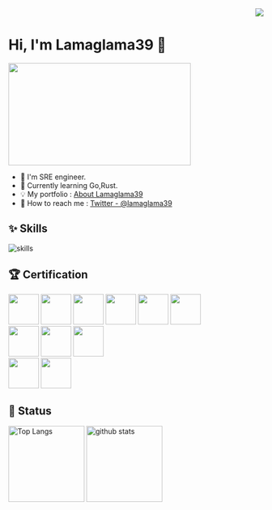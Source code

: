 <div align="right">
  <img src="https://komarev.com/ghpvc/?username=Lamaglama39" />
</div>

# Hi, I'm Lamaglama39 🦙
<img src="https://i.giphy.com/media/v1.Y2lkPTc5MGI3NjExcHl1NzNzOGRuNTlpamtwcW9jN3BrbzdibDJ5aGVnOHhiYTRodnNnYyZlcD12MV9pbnRlcm5hbF9naWZfYnlfaWQmY3Q9Zw/vIqU5gwdCPKO4/giphy.gif" width="360" height="202" ></img>

- 🔧 I'm SRE engineer.
- 📝 Currently learning Go,Rust.
- 💡 My portfolio : [About Lamaglama39](https://lamaglama39.github.io/About-Lamaglama39)
- 📨 How to reach me : [Twitter - @lamaglama39](https://twitter.com/lamaglama39)

## ✨ Skills

<img alt="skills" src="https://skillicons.dev/icons?theme=dark&perline=7&i=bash,python,javascript,typescript,rust,go,react,nextjs,threejs,nodejs,deno,flask,aws,gcp,cloudflare,docker,kubernetes,terraform,ansible,github,gitlab"/>

## 🏆 Certification
<div>
<img height="60px" src="https://images.credly.com/size/340x340/images/00634f82-b07f-4bbd-a6bb-53de397fc3a6/image.png">
<img height="60px" src="https://images.credly.com/size/340x340/images/b9feab85-1a43-4f6c-99a5-631b88d5461b/image.png">
<img height="60px" src="https://images.credly.com/size/340x340/images/f0d3fbb9-bfa7-4017-9989-7bde8eaf42b1/image.png">
<img height="60px" src="https://images.credly.com/size/340x340/images/0e284c3f-5164-4b21-8660-0d84737941bc/image.png">
<img height="60px" src="https://images.credly.com/size/340x340/images/2d84e428-9078-49b6-a804-13c15383d0de/image.png">
<img height="60px" src="https://images.credly.com/size/340x340/images/bd31ef42-d460-493e-8503-39592aaf0458/image.png">
</div>
<div>
<img height="60px" src="https://images.credly.com/size/340x340/images/44994cda-b5b0-44cb-9a6d-d29b57163073/image.png">
<img height="60px" src="https://images.credly.com/size/340x340/images/08096465-cbfc-4c3e-93e5-93c5aa61f23e/image.png">
<img height="60px" src="https://images.credly.com/size/340x340/images/71c579e0-51fd-4247-b493-d2fa8167157a/image.png">
</div>
<div>
<img height="60px" src="https://learn.microsoft.com/ja-jp/media/learn/certification/badges/microsoft-certified-fundamentals-badge.svg">
<img height="60px" src="https://learn.microsoft.com/ja-jp/media/learn/certification/badges/microsoft-certified-associate-badge.svg">
</div>

## 📜 Status
<div align="left"> 
  <img alt="Top Langs" height="150px" src="https://github-readme-stats.vercel.app/api/top-langs/?username=Lamaglama39&layout=compact&show_icons=true" />
  <img alt="github stats" height="150px" src="https://github-readme-stats.vercel.app/api?username=Lamaglama39" />
</div>
